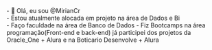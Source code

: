
<div id="header" > 
- 👋 Olá, eu sou @MirianCr<br>
- Estou atualmente alocada em projeto na área de Dados e Bi   <br>
- Faço faculdade na área de Banco de Dados 
- Fiz Bootcamps na área programação(Front-end e back-end) já participei dos projetos da Oracle_One + Alura e na Boticario Desenvolve + Alura
</div>










<!---
MirianCr/MirianCr is a ✨ special ✨ repository because its `README.md` (this file) appears on your GitHub profile.
You can click the Preview link to take a look at your changes.
--->

